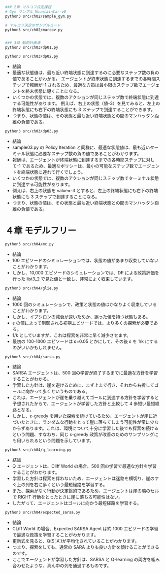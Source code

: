 ```sh
### 2章 マルコフ決定課程
# Gym サンプル MountainCar-v0
python3 src/ch02/sample_gym.py

# マルコフ決定のサンプルコード
python3 src/ch02/marcov.py


### 3章 動的計画法
python3 src/ch03/dp01.py

python3 src/ch03/dp02.py
```

- 結論
- 最適な状態値は、最も近い終端状態に到達するのに必要なステップ数の負の値であることがわかる。
  エージェントが終末状態に到達するまでの各時間ステップで報酬が-1 されるため、最適な方策は最小限のステップ数でエージェントを終末状態に導くことになる。
- いくつかの状態では、複数のアクションが同じステップ数で終端状態に到達する可能性があります。
  例えば、右上の状態（値-3）を見てみると、左上の終端状態にも右下の終端状態にも 3 ステップで到達することができます。
- つまり、状態の値は、その状態と最も近い終端状態との間のマンハッタン距離の負値である。

```sh
python3 src/ch03/dp03.py
```

- 結論
- sample03.py の Policy Iteration と同様に、最適な状態値は、最も近いターミナル状態に必要なステップ数の負の値であることがわかります。
- 報酬は、エージェントが終端状態に到達するまでの各時間ステップに対して-1 であるため、最適なポリシーは、最小の可能なステップ数でエージェントを終端状態に連れて行くでしょう。
- いくつかの状態では、複数のアクションが同じステップ数でターミナル状態に到達する可能性があります。
- 例えば、右上の状態を value=-3 とすると、左上の終端状態にも右下の終端状態にも 3 ステップで到達することになる。
- つまり、状態の値は、その状態と最も近い終端状態との間のマンハッタン距離の負値である。

# ４章 モデルフリー

```sh
python3 src/ch04/mc.py
```

- 結論
- 100 エピソードのシミュレーションでは、状態の値があまり収束していないことがわかります。
- しかし、10,000 エピソードのシミュレーションでは、DP による政策評価を行った list3_2 で見た値と一致し、非常によく収束しています。

```sh
python3 src/ch04/glie.py
```

- 結論
- 1000 回のシミュレーションで、政策と状態の値はかなりよく収束していることがわかります。
- しかし、イプシロンの減衰が速いためか、誤った値を持つ状態もある。
- ε の値によって制御される初期エピソードでは、より多くの探索が必要である。
- 1/k としていますが、これは探索を非常に早く減少させます。
- 最初の 100-1000 エピソードは ε=0.05 とかにして、その後 ε を 1/k にするのがいいかもしれません。

```sh
python3 src/ch04/sarsa.py
```

- 結論
- SARSA エージェントは、500 回の学習が終了するまでに最適な方針を学習することがわかる。
- 学習した方針は、崖を避けるために、まず上まで行き、それから右折してゴールに向かって歩くというものである。
- これは、エージェントが崖を乗り越えてゴールに到達する方針を学習すると予想されたからで、エージェントが学習した方針と比較して 4 歩短い最短経路となる。
- しかし、ε-greedy を用いた探索を続けているため、エージェントが崖に近づいたときに、ランダムな行動をとって崖に落ちてしまう可能性が常に少なからずあります。これは、環境について十分に学習した後でも探索を続けるという問題、すなわち、同じ ε-greedy 政策が改善のためのサンプリングにも用いられるという問題を示しています。

```sh
python3 src/ch04/q_learning.py
```

- 結論
- Q エージェントは、Cliff World の場合、500 回の学習で最適な方針を学習することがわかります。
- 学習した方針は探索を伴わないため、エージェントは迷路を横切り、崖のすぐ上の列を右に歩くという最短経路を学習する。
- また、探索がなく行動が決定論的であるため、エージェントは崖の隣のセルで RIGHT 行動をとったときに崖に落ちる可能性はない。
- したがって、エージェントはゴールに向かう最短経路を学習する。

```sh
python3 src/ch04/expected_sarsa.py
```

- 結論
- CLiff World の場合、Expected SARSA Agent は約 1000 エピソードの学習で最適な政策を学習することがわかります。
- 更新式を見ると、Q(S',A')が平均化されていることがわかります。
- つまり、探索をしても、通常の SARA よりも良い方針を傾けることができるのです。
- ここでエージェントが学習した方針は、SARSA と Q-learning の両方を組み合わせたような、真ん中の列を通過するものです。
